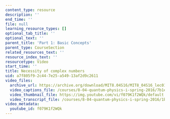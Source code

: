 ```yaml
---
content_type: resource
description: ''
end_time: ''
file: null
learning_resource_types: []
optional_tab_title: ''
optional_text: ''
parent_title: 'Part 1: Basic Concepts'
parent_type: CourseSection
related_resources_text: ''
resource_index_text: ''
resourcetype: Video
start_time: ''
title: Necessity of complex numbers
uid: a7f805f9-2c44-7e25-a549-13af2d9c2611
video_files:
  archive_url: https://archive.org/download/MIT8.04S16/MIT8_04S16_lec01_s3_300k.mp4
  video_captions_file: /courses/8-04-quantum-physics-i-spring-2016/7b1ef95b435b558eb76a14dffe108721_f079K1f2WQk.vtt
  video_thumbnail_file: https://img.youtube.com/vi/f079K1f2WQk/default.jpg
  video_transcript_file: /courses/8-04-quantum-physics-i-spring-2016/1b220f03b3dd779b9e2eb9bc2a6c1e31_f079K1f2WQk.pdf
video_metadata:
  youtube_id: f079K1f2WQk
---
```

